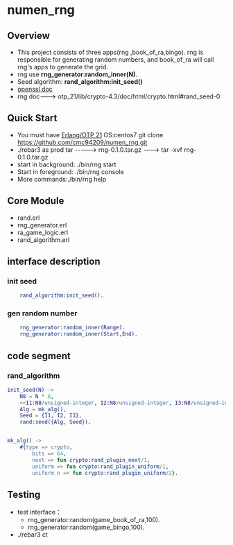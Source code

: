 # numen_rng
  ## Overview

- This project consists of three apps(rng ,book_of_ra,bingo). rng is responsible for generating random numbers,
 and book_of_ra will call rng's apps to generate the grid.
- rng use **rng_generator:random_inner(N)**. 
- Seed algorithm: **rand_algorithm:init_seed()**
- [openssl doc](https://www.openssl.org/docs/man1.0.2/man3/BN_rand_range.html)
- rng doc---> otp_21/lib/crypto-4.3/doc/html/crypto.html#rand_seed-0

 
## Quick Start
- You must have [Erlang/OTP 21](http://erlang.org/download.html)
OS:centos7
git clone https://github.com/cmc94209/numen_rng.git
- ./rebar3 as prod tar -----> rng-0.1.0.tar.gz ---> tar -xvf rng-0.1.0.tar.gz
- start in background: ./bin/rng start
- Start in foreground: ./bin/rng console
- More commands:./bin/rng help

## Core Module
- rand.erl
- rng_generator.erl
- ra_game_logic.erl
- rand_algorithm.erl

## interface description

### init seed
```erlang
    rand_algorithm:init_seed().
```

### gen random number
```erlang
    rng_generator:random_inner(Range).
    rng_generator:random_inner(Start,End).
```

## code segment
###  rand_algorithm
```erlang
init_seed(N) ->
    N8 = N * 8,
    <<I1:N8/unsigned-integer, I2:N8/unsigned-integer, I3:N8/unsigned-integer>> = crypto:strong_rand_bytes(N * 3),
    Alg = mk_alg(),
    Seed = {I1, I2, I3},
    rand:seed({Alg, Seed}).


mk_alg() ->
    #{type => crypto,
        bits => 64,
        next => fun crypto:rand_plugin_next/1,
        uniform => fun crypto:rand_plugin_uniform/1,
        uniform_n => fun crypto:rand_plugin_uniform/2}.
```
  

## Testing
- test interface：
  - rng_generator:random(game_book_of_ra,100).
  - rng_generator:random(game_bingo,100).
- ./rebar3 ct